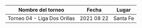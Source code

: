|      Nombre del torneo       |   Fecha    |  Lugar   |
|:----------------------------:|:----------:|:--------:|
| Torneo 04 - Liga Dos Orillas | 2021 08 22 | Santa Fe |